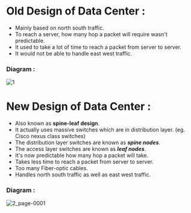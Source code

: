 # Old Design of Data Center :

- Mainly based on north south traffic.
- To reach a server, how many hop a packet will require wasn't predictable.
- It used to take a lot of time to reach a packet from server to server.
- It would not be able to handle east west traffic.

### Diagram :

![1](https://user-images.githubusercontent.com/90236635/195327194-cb32e1ff-a615-4b66-81b3-eb753dfc969f.jpg)


# New Design of Data Center :

- Also known as **spine-leaf design**.
- It actually uses massive switches which are in distribution layer. (eg. Cisco nexus class switches)
- The distribution layer switches are known as **_spine nodes_**.
- The access layer switches are known as **_leaf nodes_**.
- It's now predictable how many hop a packet will take.
- Takes less time to reach a packet from server to server.
- Too many Fiber-optic cables.
- Handles north south traffic as well as east west traffic.

### Diagram :

![2_page-0001](https://user-images.githubusercontent.com/90236635/195332628-98cb285e-2e80-43d0-8da7-cd1704c02d06.jpg)
